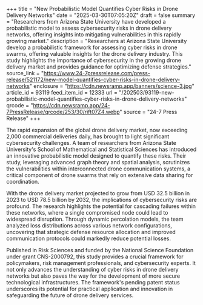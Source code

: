 +++
title = "New Probabilistic Model Quantifies Cyber Risks in Drone Delivery Networks"
date = "2025-03-30T07:05:20Z"
draft = false
summary = "Researchers from Arizona State University have developed a probabilistic model to assess cybersecurity risks in drone delivery networks, offering insights into mitigating vulnerabilities in this rapidly growing market."
description = "Researchers at Arizona State University develop a probabilistic framework for assessing cyber risks in drone swarms, offering valuable insights for the drone delivery industry. This study highlights the importance of cybersecurity in the growing drone delivery market and provides guidance for optimizing defense strategies."
source_link = "https://www.24-7pressrelease.com/press-release/521172/new-model-quantifies-cyber-risks-in-drone-delivery-networks"
enclosure = "https://cdn.newsramp.app/banners/science-3.jpg"
article_id = 93119
feed_item_id = 12333
url = "/202503/93119-new-probabilistic-model-quantifies-cyber-risks-in-drone-delivery-networks"
qrcode = "https://cdn.newsramp.app/24-7PressRelease/qrcode/253/30/rift07Z4.webp"
source = "24-7 Press Release"
+++

<p>The rapid expansion of the global drone delivery market, now exceeding 2,000 commercial deliveries daily, has brought to light significant cybersecurity challenges. A team of researchers from Arizona State University's School of Mathematical and Statistical Sciences has introduced an innovative probabilistic model designed to quantify these risks. Their study, leveraging advanced graph theory and spatial analysis, scrutinizes the vulnerabilities within interconnected drone communication systems, a critical component of drone swarms that rely on extensive data sharing for coordination.</p><p>With the drone delivery market projected to grow from USD 32.5 billion in 2023 to USD 78.5 billion by 2032, the implications of cybersecurity risks are profound. The research highlights the potential for cascading failures within these networks, where a single compromised node could lead to widespread disruption. Through dynamic percolation models, the team analyzed loss distributions across various network configurations, uncovering that strategic defense resource allocation and improved communication protocols could markedly reduce potential losses.</p><p>Published in Risk Sciences and funded by the National Science Foundation under grant CNS-2000792, this study provides a crucial framework for policymakers, risk management professionals, and cybersecurity experts. It not only advances the understanding of cyber risks in drone delivery networks but also paves the way for the development of more secure technological infrastructures. The framework's pending patent status underscores its potential for practical application and innovation in safeguarding the future of drone delivery services.</p>